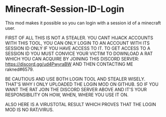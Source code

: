 # Minecraft-Session-ID-Login
This mod makes it possible so you can login with a session id of a minecraft user.


FIRST OF ALL THIS IS NOT A STEALER. YOU CANT HIJACK ACCOUNTS WITH THIS TOOL, YOU CAN ONLY LOGIN TO AN ACCOUNT WITH ITS SESSION ID ONLY IF YOU HAVE ACCESS TO IT.
TO GET ACCESS TO A SESSION ID YOU MUST CONVICE YOUR VICTIM TO DOWNLOAD A RAT WHICH YOU CAN ACQUIRE BY JOINING THIS DISCORD SERVER: https://discord.gg/ud4PwyraBW AND THEN CONTACTING ME rakned#6579.

BE CAUTIOUS AND USE BOTH LOGIN TOOL AND STEALER WISELY. THAT'S WHY I ONLY UPLOADED THE LOGIN MOD ON GITHUB. SO IF YOU WANT THE RAT JOIN THE DISCORD SERVER ABOVE AND IT'S YOUR RESPONSIBILITY ON HOW, WHEN, WHERE YOU USE IT ON.

ALSO HERE IS A VIRUSTOTAL RESULT WHICH PROVES THAT THE LOGIN MOD IS NO RAT/VIRUS.
